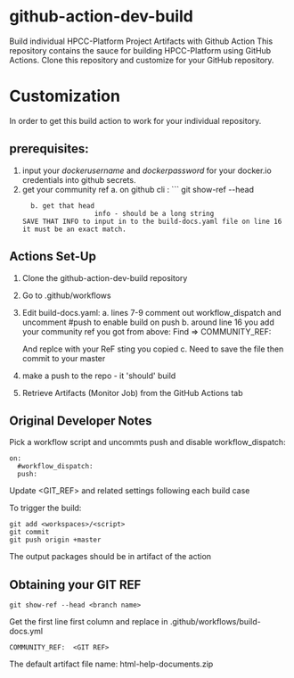 # github-action-dev-build
Build individual HPCC-Platform Project Artifacts with Github Action
This repository contains the sauce for building HPCC-Platform using GitHub Actions. 
Clone this repository and customize for your GitHub repository. 
# Customization
In order to get this build action to work for your individual repository. 
## prerequisites: 
  1. input your *dockerusername* and *dockerpassword* for your docker.io credentials into github secrets.
  2. get your community ref
       a. on github cli :
          ```
     git show-ref --head
     ```
       b. get that head
                       info - should be a long string
     SAVE THAT INFO to input in to the build-docs.yaml file on line 16
     it must be an exact match.

## Actions Set-Up 
1. Clone the github-action-dev-build repository
2. Go to .github/workflows
3. Edit build-docs.yaml:
   a. lines 7-9 comment out workflow_dispatch and uncomment #push to enable build on push
   b. around line 16 you add your community ref you got from  above:
        Find =>  COMMUNITY_REF:  <GIT REF>

   And replce <GIT REF> with your ReF sting you copied 
   c. Need to save the file then commit to your master
      
6. make a push to the repo - it 'should' build
7. Retrieve Artifacts (Monitor Job) from the GitHub Actions tab    

## Original Developer Notes
Pick a workflow script and uncommts push and disable workflow_dispatch:

```code
on:
  #workflow_dispatch:
  push:
```
Update <GIT_REF> and related settings following each build case

To trigger the build:
```console
git add <workspaces>/<script>
git commit
git push origin +master
```
The output packages should be in artifact of the action

## Obtaining your GIT REF 
```console
git show-ref --head <branch name>
```
Get the first line first column and replace <GIT REF> in .github/workflows/build-docs.yml
```code
COMMUNITY_REF:  <GIT REF>
```
The default artifact file name: html-help-documents.zip

